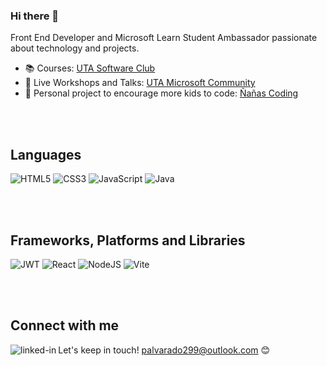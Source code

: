 ### Hi there 👋

Front End Developer and Microsoft Learn Student Ambassador passionate about technology and projects.

- 📚 Courses: [UTA Software Club](https://www.youtube.com/@clubdesoftwareuta3201)
- 🎥 Live Workshops and Talks: [UTA Microsoft Community](https://www.youtube.com/@utamicrosoftcommunity4354)
- 💙 Personal project to encourage more kids to code: [Ñañas Coding](https://www.instagram.com/nanascoding)

<br>
<br>

## Languages

![HTML5](https://img.shields.io/badge/html5-%23E34F26.svg?style=for-the-badge&logo=html5&logoColor=white)
![CSS3](https://img.shields.io/badge/css3-%231572B6.svg?style=for-the-badge&logo=css3&logoColor=white)
![JavaScript](https://img.shields.io/badge/javascript-%23323330.svg?style=for-the-badge&logo=javascript&logoColor=%23F7DF1E)
![Java](https://img.shields.io/badge/java-%23ED8B00.svg?style=for-the-badge&logo=openjdk&logoColor=white)

<br>
<br>

## Frameworks, Platforms and Libraries
![JWT](https://img.shields.io/badge/JWT-black?style=for-the-badge&logo=JSON%20web%20tokens)
![React](https://img.shields.io/badge/react%20-%2320232a.svg?&style=for-the-badge&logo=react&logoColor=%2361DAFB)
![NodeJS](https://img.shields.io/badge/node.js%20-%2343853D.svg?&style=for-the-badge&logo=node.js&logoColor=white)
![Vite](https://img.shields.io/badge/vite-%23646CFF.svg?style=for-the-badge&logo=vite&logoColor=white)

<br>
<br>

## Connect with me

[<img align="left" alt="linked-in" src="https://img.shields.io/badge/linkedin-%230077B5.svg?&style=for-the-badge&logo=linkedin&logoColor=white" />]([https://www.linkedin.com/in/prisalvarado](https://www.linkedin.com/in/priscila-alvarado-front-end-developer/))

Let's keep in touch! palvarado299@outlook.com 😊
